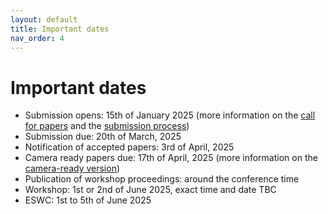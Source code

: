 ```yaml
---
layout: default
title: Important dates
nav_order: 4
---
```


# Important dates
* Submission opens: 15th of January 2025 (more information on the [call for papers](./cfp) and the [submission process](./submission))
* Submission due: 20th of March, 2025
* Notification of accepted papers: 3rd of April, 2025
* Camera ready papers due: 17th of April, 2025 (more information on the [camera-ready version](./camera))
* Publication of workshop proceedings: around the conference time
* Workshop: 1st or 2nd of June 2025, exact time and date TBC
* ESWC: 1st to 5th of June 2025
